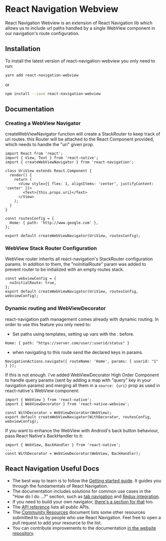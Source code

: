 # React Navigation Webview

React Navigation Webview is an extension of React Navigation lib which allows us to include url paths handled by a single WebView component in our navigation's route configuration.

## Installation

To install the latest version of react-navigation-webview you only need to run:

```bash
yarn add react-navigation-webview
```

or

```bash
npm install --save react-navigation-webview
```

## Documentation

### Creating a WebView Navigator

createWebViewNavigator function will create a StackRouter to keep track of uri routes. this Router will be attached to the React Component provided, which needs to handle the "uri" given prop.

```
import React from 'react';
import { View, Text } from 'react-native';
import { createWebViewNavigator } from 'react-navigation';

class UriView extends React.Component {
  render() {
    return (
      <View style={{ flex: 1, alignItems: 'center', justifyContent: 'center' }}>
        <Text>{this.props.uri}</Text>
      </View>
    );
  }
}

const routesConfig = {
  Home: { path: 'http://www.google.com' },
};

export default createWebViewNavigator(UriView, routesConfig);
```

### WebView Stack Router Configuration

WebView router inherits all react-navigation's StackRouter configuration params. In addition to them, the "noInitialRoute" param was added to prevent router to be initialized with an empty routes stack.


```
const webviewConfig = {
  noInitialRoute: true,
};
export default createWebViewNavigator(UriView, routesConfig, webviewConfig);
```

### Dynamic routing and WebViewDecorator

react-navigation path management comes already with dynamic routing. In order to use this feature you only need to:
- Set paths using templates, setting up vars with the : before.
```
Home: { path: "https://server.com/user/:userid/status" }
```
- when navigating to this route send the declared keys in params.
```
NavigationActions.navigate({ routeName: 'Home', params: { userid: "1" } });
```

If this is not enough. i've added WebViewDecorator High Order Component to handle query params (sent by adding a map with "query" key in your navigation params) and merging all them in a ```source: {uri}``` prop as used in react-native's WebView component.

```
import { WebView } from 'react-native';
import { WebViewDecorator } from 'react-native-webview';

const WithDecorator = WebViewDecorator(WebView);
export default createWebViewNavigator(WithDecorator, routesConfig, webviewConfig);
```

If you want to enhance the WebView with Android's back button behaviour, pass React Native's BackHandler to it:

```
import { WebView, BackHandler } from 'react-native';
...
const WithDecorator = WebViewDecorator(WebView, BackHandler);
```

## React Navigation Useful Docs

* The best way to learn is to follow the [Getting started guide](https://reactnavigation.org/docs/getting-started.html). It guides you through the fundamentals of React Navigation.
* The documentation includes solutions for common use cases in the "How do I do ...?" section, such as [tab navigation](https://reactnavigation.org/docs/tab-based-navigation.html) and [Redux integration](https://reactnavigation.org/docs/redux-integration.html).
* If you need to build your own navigator, [there's a section for that](https://reactnavigation.org/docs/custom-navigator-overview.html) too.
* The [API reference](https://reactnavigation.org/docs/api-reference.html) lists all public APIs.
* The [Community Resources](https://github.com/react-navigation/react-navigation/blob/master/COMMUNITY_RESOURCES.md) document lists some other resources submitted to us by people who use React Navigation. Feel free to open a pull request to add your resource to the list.
* You can contribute improvements to the documentation [in the website repository](https://github.com/react-navigation/react-navigation.github.io).
